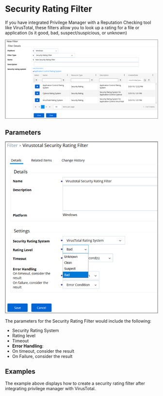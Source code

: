 [title]: # (Security Ratings Filter)
[tags]: # (filter types)
[priority]: # (2)
# Security Rating Filter

If you have integrated Privilege Manager with a Reputation Checking tool like VirusTotal, these filters allow you to look up a rating for a file or application (is it good, bad, suspect/suspicious, or unknown)

![Security ratings filter](images/security_ratings_1.png)

## Parameters

![Security ratings filter](images/security_ratings_2.png)

The parameters for the Security Rating Filter would include the following:

* Security Rating System  
* Rating level
* Timeout
* __Error Handling__:
* On timeout, consider the result
* On Failure, consider the result

## Examples

The example above displays how to create a security rating filter after integrating privilege manager with VirusTotal.
